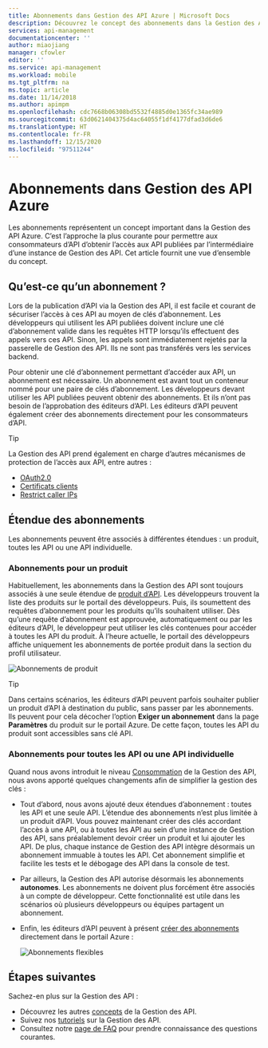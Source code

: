 ```yaml
---
title: Abonnements dans Gestion des API Azure | Microsoft Docs
description: Découvrez le concept des abonnements dans la Gestion des API Azure. Les consommateurs bénéficient d’un accès aux API à l’aide d’abonnements dans Gestion des API Azure.
services: api-management
documentationcenter: ''
author: miaojiang
manager: cfowler
editor: ''
ms.service: api-management
ms.workload: mobile
ms.tgt_pltfrm: na
ms.topic: article
ms.date: 11/14/2018
ms.author: apimpm
ms.openlocfilehash: cdc7668b06308bd5532f4885d0e1365fc34ae989
ms.sourcegitcommit: 63d0621404375d4ac64055f1df4177dfad3d6de6
ms.translationtype: HT
ms.contentlocale: fr-FR
ms.lasthandoff: 12/15/2020
ms.locfileid: "97511244"
---
```

# <a name="subscriptions-in-azure-api-management"></a>Abonnements dans Gestion des API Azure

Les abonnements représentent un concept important dans la Gestion des API Azure. C’est l’approche la plus courante pour permettre aux consommateurs d’API d’obtenir l’accès aux API publiées par l’intermédiaire d’une instance de Gestion des API. Cet article fournit une vue d’ensemble du concept.

## <a name="what-are-subscriptions"></a>Qu’est-ce qu’un abonnement ?

Lors de la publication d’API via la Gestion des API, il est facile et courant de sécuriser l’accès à ces API au moyen de clés d’abonnement. Les développeurs qui utilisent les API publiées doivent inclure une clé d’abonnement valide dans les requêtes HTTP lorsqu’ils effectuent des appels vers ces API. Sinon, les appels sont immédiatement rejetés par la passerelle de Gestion des API. Ils ne sont pas transférés vers les services backend.

Pour obtenir une clé d’abonnement permettant d’accéder aux API, un abonnement est nécessaire. Un abonnement est avant tout un conteneur nommé pour une paire de clés d’abonnement. Les développeurs devant utiliser les API publiées peuvent obtenir des abonnements. Et ils n’ont pas besoin de l’approbation des éditeurs d’API. Les éditeurs d’API peuvent également créer des abonnements directement pour les consommateurs d’API.

> [!TIP]
> La Gestion des API prend également en charge d’autres mécanismes de protection de l’accès aux API, entre autres :
> - [OAuth2.0](api-management-howto-protect-backend-with-aad.md)
> - [Certificats clients](api-management-howto-mutual-certificates-for-clients.md)
> - [Restrict caller IPs](./api-management-access-restriction-policies.md#RestrictCallerIPs)

## <a name="scope-of-subscriptions"></a>Étendue des abonnements

Les abonnements peuvent être associés à différentes étendues : un produit, toutes les API ou une API individuelle.

### <a name="subscriptions-for-a-product"></a>Abonnements pour un produit

Habituellement, les abonnements dans la Gestion des API sont toujours associés à une seule étendue de [produit d’API](api-management-terminology.md). Les développeurs trouvent la liste des produits sur le portail des développeurs. Puis, ils soumettent des requêtes d’abonnement pour les produits qu’ils souhaitent utiliser. Dès qu’une requête d’abonnement est approuvée, automatiquement ou par les éditeurs d’API, le développeur peut utiliser les clés contenues pour accéder à toutes les API du produit. À l’heure actuelle, le portail des développeurs affiche uniquement les abonnements de portée produit dans la section du profil utilisateur. 

![Abonnements de produit](./media/api-management-subscriptions/product-subscription.png)

> [!TIP]
> Dans certains scénarios, les éditeurs d’API peuvent parfois souhaiter publier un produit d’API à destination du public, sans passer par les abonnements. Ils peuvent pour cela décocher l’option **Exiger un abonnement** dans la page **Paramètres** du produit sur le portail Azure. De cette façon, toutes les API du produit sont accessibles sans clé API.

### <a name="subscriptions-for-all-apis-or-an-individual-api"></a>Abonnements pour toutes les API ou une API individuelle

Quand nous avons introduit le niveau [Consommation](https://aka.ms/apimconsumptionblog) de la Gestion des API, nous avons apporté quelques changements afin de simplifier la gestion des clés :
- Tout d’abord, nous avons ajouté deux étendues d’abonnement : toutes les API et une seule API. L’étendue des abonnements n’est plus limitée à un produit d’API. Vous pouvez maintenant créer des clés accordant l’accès à une API, ou à toutes les API au sein d’une instance de Gestion des API, sans préalablement devoir créer un produit et lui ajouter les API. De plus, chaque instance de Gestion des API intègre désormais un abonnement immuable à toutes les API. Cet abonnement simplifie et facilite les tests et le débogage des API dans la console de test.

- Par ailleurs, la Gestion des API autorise désormais les abonnements **autonomes**. Les abonnements ne doivent plus forcément être associés à un compte de développeur. Cette fonctionnalité est utile dans les scénarios où plusieurs développeurs ou équipes partagent un abonnement.

- Enfin, les éditeurs d’API peuvent à présent [créer des abonnements](api-management-howto-create-subscriptions.md) directement dans le portail Azure :

    ![Abonnements flexibles](./media/api-management-subscriptions/flexible-subscription.png)

## <a name="next-steps"></a>Étapes suivantes
Sachez-en plus sur la Gestion des API :

+ Découvrez les autres [concepts](api-management-terminology.md) de la Gestion des API.
+ Suivez nos [tutoriels](import-and-publish.md) sur la Gestion des API.
+ Consultez notre [page de FAQ](api-management-faq.md) pour prendre connaissance des questions courantes.
